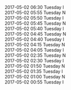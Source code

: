 2017-05-02 06:30 Tuesday  I  
2017-05-02 05:55 Tuesday  N  
2017-05-02 05:50 Tuesday  I  
2017-05-02 05:45 Tuesday  N  
2017-05-02 05:40 Tuesday  I  
2017-05-02 04:45 Tuesday  N  
2017-05-02 04:40 Tuesday  I  
2017-05-02 04:15 Tuesday  N  
2017-05-02 04:05 Tuesday  I  
2017-05-02 02:35 Tuesday  N  
2017-05-02 02:30 Tuesday  I  
2017-05-02 01:50 Tuesday  N  
2017-05-02 01:35 Tuesday  I  
2017-05-02 01:00 Tuesday  N  
2017-05-02 00:55 Tuesday  I  
